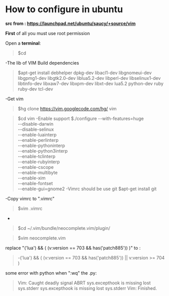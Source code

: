# How to configure in ubuntu


**__src from : https://launchpad.net/ubuntu/saucy/+source/vim__**

__First__ of all you must use root permission

Open a __terminal__:
> $cd

-The lib of VIM Build dependencies
> $apt-get install debhelper dpkg-dev libacl1-dev libgnomeui-dev \
  libgpmg1-dev libgtk2.0-dev liblua5.2-dev libperl-dev libselinux1-dev \
  libtinfo-dev libxaw7-dev libxpm-dev libxt-dev lua5.2 python-dev ruby ruby-dev tcl-dev

-Get vim
> $hg clone https://vim.googlecode.com/hg/ vim

> $cd vim
-Enable support
> $./configure --with-features=huge \
              --disable-darwin \
              --disable-selinux \
              --enable-luainterp \
              --enable-perlinterp \
              --enable-pythoninterp \
              --enable-python3interp \
              --enable-tclinterp \
              --enable-rubyinterp \
              --enable-cscope \
              --enable-multibyte \
              --enable-xim \
              --enable-fontset \
              --enable-gui=gnome2
-Vimrc should be use git
> $apt-get install git

-Copy vimrc to ".vimrc"
> $vim .vimrc

-
> $cd ~/.vim/bundle/neocomplete.vim/plugin/

> $vim neocomplete.vim

replace "('lua') && ( (v:version == 703 && has('patch885')) )" to :
> -('lua') && ( (v:version == 703 && has('patch885')) || v:version >= 704 )

some error with python when ":wq" the .py:

> Vim: Caught deadly signal ABRT
  sys.excepthook is missing
  lost sys.stderr
  sys.excepthook is missing
  lost sys.stderr
  Vim: Finished.
